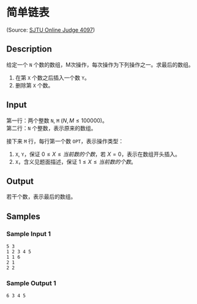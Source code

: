 # 简单链表

(Source: [SJTU Online Judge 4097](https://acm.sjtu.edu.cn/OnlineJudge/problem/4097))

## Description
给定一个 `N` 个数的数组，M次操作，每次操作为下列操作之一。求最后的数组。

1. 在第 `X` 个数之后插入一个数 `Y`。
2. 删除第 `X` 个数。

## Input
第一行：两个整数 `N`, `M` ($N, M \leq 100000$)。  
第二行：`N` 个整数，表示原来的数组。

接下来 `M` 行，每行第一个数 `OPT`，表示操作类型：

1. `X`, `Y`，保证 $0 \leq X \leq 当前数的个数$，若 $X = 0$，表示在数组开头插入。
2. `X`，含义见题面描述，保证 $1 \leq X \leq 当前数的个数$。

## Output
若干个数，表示最后的数组。

## Samples
### Sample Input 1
```
5 3
1 2 3 4 5
1 1 6
2 1
2 2
```

### Sample Output 1
```
6 3 4 5
```